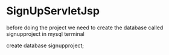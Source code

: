 # SignUpServletJsp

before doing the project we need to create the database called signupproject in mysql terminal

create database signupproject;
